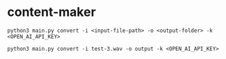# content-maker



``` 
python3 main.py convert -i <input-file-path> -o <output-folder> -k <OPEN_AI_API_KEY>
```


``` 
python3 main.py convert -i test-3.wav -o output -k <OPEN_AI_API_KEY>
```
